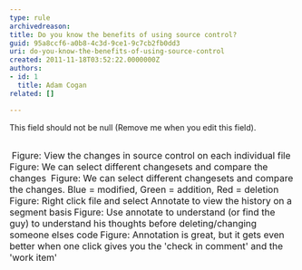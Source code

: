 ```yaml
---
type: rule
archivedreason: 
title: Do you know the benefits of using source control?
guid: 95a8ccf6-a0b8-4c3d-9ce1-9c7cb2fb0dd3
uri: do-you-know-the-benefits-of-using-source-control
created: 2011-11-18T03:52:22.0000000Z
authors:
- id: 1
  title: Adam Cogan
related: []

---
```



This field should not be null (Remove me when you edit this field).
<br><excerpt class='endintro'></excerpt><br>

  <img alt="" class="ms-rteCustom-ImageArea" src="/TFS/RulesToBetterVersionControlwithTFS(AKASourceControl)/PublishingImages/HistoryWindow.jpg" />&#160;<font class="ms-rteCustom-FigureNormal" size="+0">Figure&#58; View the changes in source control on each individual file</font> <img alt="" class="ms-rteCustom-ImageArea" src="/TFS/RulesToBetterVersionControlwithTFS(AKASourceControl)/PublishingImages/HistoryCompareMenu.jpg" /> <font class="ms-rteCustom-FigureNormal" size="+0">Figure&#58; We can select different changesets and compare the changes </font><img alt="" class="ms-rteCustom-ImageArea" src="/TFS/RulesToBetterVersionControlwithTFS(AKASourceControl)/PublishingImages/Compare.jpg" /> <font class="ms-rteCustom-FigureNormal" size="+0">Figure&#58; We can select different changesets and compare the changes. Blue = modified, Green = addition, Red = deletion <br>
</font><img alt="" class="ms-rteCustom-ImageArea" src="/TFS/RulesToBetterVersionControlwithTFS(AKASourceControl)/PublishingImages/AnnotateMenu.jpg" /><font class="ms-rteCustom-FigureNormal" size="+0">Figure&#58; Right click file and select Annotate to view the history on a segment basis</font> <img alt="" class="ms-rteCustom-ImageArea" src="/TFS/RulesToBetterVersionControlwithTFS(AKASourceControl)/PublishingImages/Annotate.jpg" /><font class="ms-rteCustom-FigureNormal" size="+0">Figure&#58; Use annotate to understand (or find the guy) to understand his thoughts before deleting/changing someone elses code</font> <img alt="" class="ms-rteCustom-ImageArea" src="/TFS/RulesToBetterVersionControlwithTFS(AKASourceControl)/PublishingImages/AnnotationAndComment.jpg" /><font class="ms-rteCustom-FigureNormal" size="+0">Figure&#58; Annotation is great, but it gets even better when one click gives you the 'check in comment' and the 'work item' </font>




